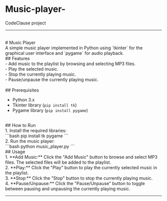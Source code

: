 
# Music-player-
CodeClause project


---

<br>
# Music Player
<br>
A simple music player implemented in Python using `tkinter` for the graphical user interface and `pygame` for audio playback.
<br>
## Features
<br>
- Add music to the playlist by browsing and selecting MP3 files.<br>
- Play the selected music.<br>
- Stop the currently playing music. <br>
- Pause/unpause the currently playing music. <br>
<br>
## Prerequisites
<br>

- Python 3.x  <br>
- Tkinter library (`pip install tk`) <br>
- Pygame library (`pip install pygame`)
<br>
## How to Run
<br>
1. Install the required libraries:
<br>
   ```bash
   pip install tk pygame
   ```
<br>
2. Run the music player:
<br>
   ```bash
   python music_player.py
   ```
<br>
## Usage
<br>
1. **Add Music:** Click the "Add Music" button to browse and select MP3 files. The selected files will be added to the playlist.
<br>
2. **Play:** Click the "Play" button to play the currently selected music in the playlist.
<br>
3. **Stop:** Click the "Stop" button to stop the currently playing music.
<br>
4. **Pause/Unpause:** Click the "Pause/Unpause" button to toggle between pausing and unpausing the currently playing music.

---

